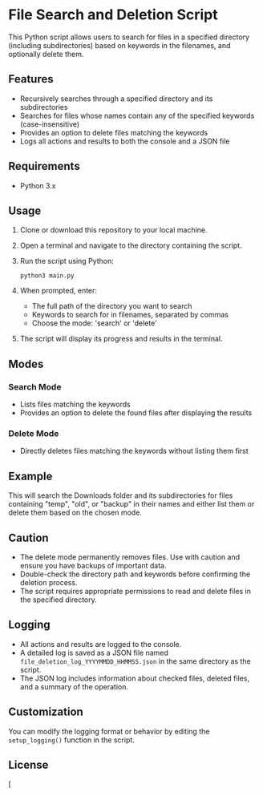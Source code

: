 # File Search and Deletion Script

This Python script allows users to search for files in a specified directory (including subdirectories) based on keywords in the filenames, and optionally delete them.

## Features

- Recursively searches through a specified directory and its subdirectories
- Searches for files whose names contain any of the specified keywords (case-insensitive)
- Provides an option to delete files matching the keywords
- Logs all actions and results to both the console and a JSON file

## Requirements

- Python 3.x

## Usage

1. Clone or download this repository to your local machine.

2. Open a terminal and navigate to the directory containing the script.

3. Run the script using Python:

   ```
   python3 main.py
   ```

4. When prompted, enter:

   - The full path of the directory you want to search
   - Keywords to search for in filenames, separated by commas
   - Choose the mode: 'search' or 'delete'

5. The script will display its progress and results in the terminal.

## Modes

### Search Mode

- Lists files matching the keywords
- Provides an option to delete the found files after displaying the results

### Delete Mode

- Directly deletes files matching the keywords without listing them first

## Example

This will search the Downloads folder and its subdirectories for files containing "temp", "old", or "backup" in their names and either list them or delete them based on the chosen mode.

## Caution

- The delete mode permanently removes files. Use with caution and ensure you have backups of important data.
- Double-check the directory path and keywords before confirming the deletion process.
- The script requires appropriate permissions to read and delete files in the specified directory.

## Logging

- All actions and results are logged to the console.
- A detailed log is saved as a JSON file named `file_deletion_log_YYYYMMDD_HHMMSS.json` in the same directory as the script.
- The JSON log includes information about checked files, deleted files, and a summary of the operation.

## Customization

You can modify the logging format or behavior by editing the `setup_logging()` function in the script.

## License

[
